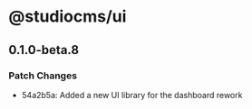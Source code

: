 # @studiocms/ui

## 0.1.0-beta.8

### Patch Changes

- 54a2b5a: Added a new UI library for the dashboard rework
